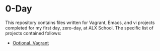 # 0-Day

This repository contains files written for Vagrant, Emacs, and vi projects
completed for my first day, zero-day, at ALX School. The specific list of
projects contained follows:

* [Optional. Vagrant](./0x00-vagrant)
